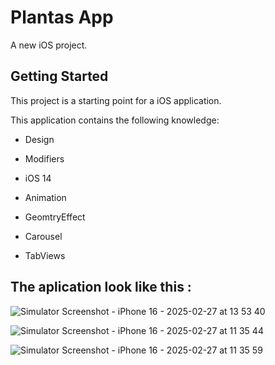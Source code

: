 # Plantas App 

A new iOS project.

## Getting Started

This project is a starting point for a iOS application.

This application contains the following knowledge:
  
- Design
  
- Modifiers

- iOS 14

- Animation

- GeomtryEffect

- Carousel

- TabViews
## The aplication look like this :

![Simulator Screenshot - iPhone 16 - 2025-02-27 at 13 53 40](https://github.com/user-attachments/assets/66dfad08-fe81-46c7-9859-b5ce74d0586d)

![Simulator Screenshot - iPhone 16 - 2025-02-27 at 11 35 44](https://github.com/user-attachments/assets/5405635a-968f-4966-9883-aaae8158cd53)

![Simulator Screenshot - iPhone 16 - 2025-02-27 at 11 35 59](https://github.com/user-attachments/assets/60fa4bb9-4add-486a-96a2-6a80eefe58c7)
